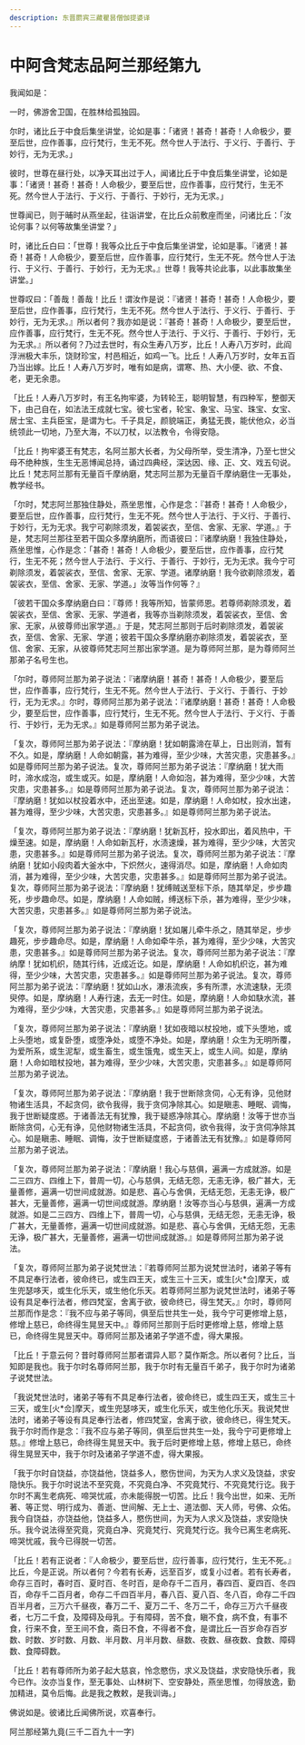 ```yaml
---
description: 东晋罽宾三藏瞿昙僧伽提婆译
---
```


# 中阿含梵志品阿兰那经第九

我闻如是：

一时，佛游舍卫国，在胜林给孤独园。

尔时，诸比丘于中食后集坐讲堂，论如是事：「诸贤！甚奇！甚奇！人命极少，要至后世，应作善事，应行梵行，生无不死。然今世人于法行、于义行、于善行、于妙行，无为无求。」

彼时，世尊在昼行处，以净天耳出过于人，闻诸比丘于中食后集坐讲堂，论如是事：「诸贤！甚奇！甚奇！人命极少，要至后世，应作善事，应行梵行，生无不死。然今世人于法行、于义行、于善行、于妙行，无为无求。」

世尊闻已，则于晡时从燕坐起，往诣讲堂，在比丘众前敷座而坐，问诸比丘：「汝论何事？以何等故集坐讲堂？」

时，诸比丘白曰：「世尊！我等众比丘于中食后集坐讲堂，论如是事。『诸贤！甚奇！甚奇！人命极少，要至后世，应作善事，应行梵行，生无不死。然今世人于法行、于义行、于善行、于妙行，无为无求。』世尊！我等共论此事，以此事故集坐讲堂。」

世尊叹曰：「善哉！善哉！比丘！谓汝作是说：『诸贤！甚奇！甚奇！人命极少，要至后世，应作善事，应行梵行，生无不死。然今世人于法行、于义行、于善行、于妙行，无为无求。』所以者何？我亦如是说：『甚奇！甚奇！人命极少，要至后世，应作善事，应行梵行，生无不死。然今世人于法行、于义行、于善行、于妙行，无为无求。』所以者何？乃过去世时，有众生寿八万岁，比丘！人寿八万岁时，此阎浮洲极大丰乐，饶财珍宝，村邑相近，如鸡一飞。比丘！人寿八万岁时，女年五百乃当出嫁。比丘！人寿八万岁时，唯有如是病，谓寒、热、大小便、欲、不食、老，更无余患。

「比丘！人寿八万岁时，有王名拘牢婆，为转轮王，聪明智慧，有四种军，整御天下，由己自在，如法法王成就七宝。彼七宝者，轮宝、象宝、马宝、珠宝、女宝、居士宝、主兵臣宝，是谓为七。千子具足，颜貌端正，勇猛无畏，能伏他众，必当统领此一切地，乃至大海，不以刀杖，以法教令，令得安隐。

「比丘！拘牢婆王有梵志，名阿兰那大长者，为父母所举，受生清净，乃至七世父母不绝种族，生生无恶博闻总持，诵过四典经，深达因、缘、正、文、戏五句说。比丘！梵志阿兰那有无量百千摩纳磨，梵志阿兰那为无量百千摩纳磨住一无事处，教学经书。

「尔时，梵志阿兰那独住静处，燕坐思惟，心作是念：『甚奇！甚奇！人命极少，要至后世，应作善事，应行梵行，生无不死。然今世人于法行、于义行、于善行、于妙行，无为无求。我宁可剃除须发，着袈裟衣，至信、舍家、无家、学道。』于是，梵志阿兰那往至若干国众多摩纳磨所，而语彼曰：『诸摩纳磨！我独住静处，燕坐思惟，心作是念：「甚奇！甚奇！人命极少，要至后世，应作善事，应行梵行，生无不死；然今世人于法行、于义行、于善行、于妙行，无为无求。我今宁可剃除须发，着袈裟衣，至信、舍家、无家、学道。诸摩纳磨！我今欲剃除须发，着袈裟衣，至信、舍家、无家、学道。」汝等当作何等？』

「彼若干国众多摩纳磨白曰：『尊师！我等所知，皆蒙师恩。若尊师剃除须发，着袈裟衣，至信、舍家、无家、学道者，我等亦当剃除须发，着袈裟衣，至信、舍家、无家，从彼尊师出家学道。』于是，梵志阿兰那则于后时剃除须发，着袈裟衣，至信、舍家、无家、学道；彼若干国众多摩纳磨亦剃除须发，着袈裟衣，至信、舍家、无家，从彼尊师梵志阿兰那出家学道。是为尊师阿兰那，是为尊师阿兰那弟子名号生也。

「尔时，尊师阿兰那为弟子说法：『诸摩纳磨！甚奇！甚奇！人命极少，要至后世，应作善事，应行梵行，生无不死。然今世人于法行、于义行、于善行、于妙行，无为无求。』尔时，尊师阿兰那为弟子说法：『诸摩纳磨！甚奇！甚奇！人命极少，要至后世，应作善事，应行梵行，生无不死。然今世人于法行、于义行、于善行、于妙行，无为无求。』如是尊师阿兰那为弟子说法。

「复次，尊师阿兰那为弟子说法：『摩纳磨！犹如朝露渧在草上，日出则消，暂有不久。如是，摩纳磨！人命如朝露，甚为难得，至少少味，大苦灾患，灾患甚多。』如是尊师阿兰那为弟子说法。复次，尊师阿兰那为弟子说法：『摩纳磨！犹大雨时，渧水成泡，或生或灭。如是，摩纳磨！人命如泡，甚为难得，至少少味，大苦灾患，灾患甚多。』如是尊师阿兰那为弟子说法。复次，尊师阿兰那为弟子说法：『摩纳磨！犹如以杖投着水中，还出至速。如是，摩纳磨！人命如杖，投水出速，甚为难得，至少少味，大苦灾患，灾患甚多。』如是尊师阿兰那为弟子说法。

「复次，尊师阿兰那为弟子说法：『摩纳磨！犹新瓦杅，投水即出，着风热中，干燥至速。如是，摩纳磨！人命如新瓦杅，水渍速燥，甚为难得，至少少味，大苦灾患，灾患甚多。』如是尊师阿兰那为弟子说法。复次，尊师阿兰那为弟子说法：『摩纳磨！犹如小段肉着大釜水中，下炽然火，速得消尽。如是，摩纳磨！人命如肉消，甚为难得，至少少味，大苦灾患，灾患甚多。』如是尊师阿兰那为弟子说法。复次，尊师阿兰那为弟子说法：『摩纳磨！犹缚贼送至标下杀，随其举足，步步趣死，步步趣命尽。如是，摩纳磨！人命如贼，缚送标下杀，甚为难得，至少少味，大苦灾患，灾患甚多。』如是尊师阿兰那为弟子说法。

「复次，尊师阿兰那为弟子说法：『摩纳磨！犹如屠儿牵牛杀之，随其举足，步步趣死，步步趣命尽。如是，摩纳磨！人命如牵牛杀，甚为难得，至少少味，大苦灾患，灾患甚多。』如是尊师阿兰那为弟子说法。复次，尊师阿兰那为弟子说法：『摩纳摩！犹如机织，随其行纬，近成近讫。如是，摩纳磨！人命如机织讫，甚为难得，至少少味，大苦灾患，灾患甚多。』如是尊师阿兰那为弟子说法。复次，尊师阿兰那为弟子说法：『摩纳磨！犹如山水，瀑涱流疾，多有所漂，水流速駃，无须臾停。如是，摩纳磨！人寿行速，去无一时住。如是，摩纳磨！人命如駃水流，甚为难得，至少少味，大苦灾患，灾患甚多。』如是尊师阿兰那为弟子说法。

「复次，尊师阿兰那为弟子说法：『摩纳磨！犹如夜暗以杖投地，或下头堕地，或上头堕地，或复卧堕，或堕净处，或堕不净处。如是，摩纳磨！众生为无明所覆，为爱所系，或生泥犁，或生畜生，或生饿鬼，或生天上，或生人间。如是，摩纳磨！人命如暗杖投地，甚为难得，至少少味，大苦灾患，灾患甚多。』如是尊师阿兰那为弟子说法。

「复次，尊师阿兰那为弟子说法：『摩纳磨！我于世断除贪伺，心无有诤，见他财物诸生活具，不起贪伺，欲令我得，我于贪伺净除其心。如是瞋恚、睡眠、调悔，我于世断疑度惑。于诸善法无有犹豫，我于疑惑净除其心。摩纳磨！汝等于世亦当断除贪伺，心无有诤，见他财物诸生活具，不起贪伺，欲令我得，汝于贪伺净除其心。如是瞋恚、睡眠、调悔，汝于世断疑度惑，于诸善法无有犹豫。』如是尊师阿兰那为弟子说法。

「复次，尊师阿兰那为弟子说法：『摩纳磨！我心与慈俱，遍满一方成就游。如是二三四方、四维上下，普周一切，心与慈俱，无结无怨，无恚无诤，极广甚大，无量善修，遍满一切世间成就游。如是悲、喜心与舍俱，无结无怨，无恚无诤，极广甚大，无量善修，遍满一切世间成就游。摩纳磨！汝等亦当心与慈俱，遍满一方成就游。如是二三四方、四维上下，普周一切，心与慈俱，无结无怨，无恚无诤，极广甚大，无量善修，遍满一切世间成就游。如是悲、喜心与舍俱，无结无怨，无恚无诤，极广甚大，无量善修，遍满一切世间成就游。』如是尊师阿兰那为弟子说法。

「复次，尊师阿兰那为弟子说梵世法：『若尊师阿兰那为说梵世法时，诸弟子等有不具足奉行法者，彼命终已，或生四王天，或生三十三天，或生\[火\*佥]摩天，或生兜瑟哆天，或生化乐天，或生他化乐天。若尊师阿兰那为说梵世法时，诸弟子等设有具足奉行法者，修四梵室，舍离于欲，彼命终已，得生梵天。』尔时，尊师阿兰那而作是念：『我不应与弟子等同，俱至后世共生一处，我今宁可更修增上慈，修增上慈已，命终得生晃昱天中。』尊师阿兰那则于后时更修增上慈，修增上慈已，命终得生晃昱天中。尊师阿兰那及诸弟子学道不虚，得大果报。

「比丘！于意云何？昔时尊师阿兰那者谓异人耶？莫作斯念。所以者何？比丘，当知即是我也。我于尔时名尊师阿兰那，我于尔时有无量百千弟子，我于尔时为诸弟子说梵世法。

「我说梵世法时，诸弟子等有不具足奉行法者，彼命终已，或生四王天，或生三十三天，或生\[火\*佥]摩天，或生兜瑟哆天，或生化乐天，或生他化乐天。我说梵世法时，诸弟子等设有具足奉行法者，修四梵室，舍离于欲，彼命终已，得生梵天。我于尔时而作是念：『我不应与弟子等同，俱至后世共生一处，我今宁可更修增上慈。』修增上慈已，命终得生晃昱天中。我于后时更修增上慈，修增上慈已，命终得生晃昱天中，我于尔时及诸弟子学道不虚，得大果报。

「我于尔时自饶益，亦饶益他，饶益多人，愍伤世间，为天为人求义及饶益，求安隐快乐。我于尔时说法不至究竟，不究竟白净、不究竟梵行、不究竟梵行讫。我于尔时不离生老病死、啼哭忧戚，亦未能得脱一切苦。比丘！我今出世，如来、无所著、等正觉、明行成为、善逝、世间解、无上士、道法御、天人师，号佛、众佑。我今自饶益，亦饶益他，饶益多人，愍伤世间，为天为人求义及饶益，求安隐快乐。我今说法得至究竟，究竟白净、究竟梵行、究竟梵行讫。我今已离生老病死、啼哭忧戚，我今已得脱一切苦。

「比丘！若有正说者：『人命极少，要至后世，应行善事，应行梵行，生无不死。』比丘，今是正说。所以者何？今若有长寿，远至百岁，或复小过者。若有长寿者，命存三百时，春时百、夏时百、冬时百，是命存千二百月，春四百、夏四百、冬四百，命存千二百月者，命存二千四百半月，春八百、夏八百、冬八百，命存二千四百半月者，三万六千昼夜，春万二千、夏万二千、冬万二千，命存三万六千昼夜者，七万二千食，及障碍及母乳。于有障碍，苦不食，瞋不食，病不食，有事不食，行来不食，至王间不食，斋日不食，不得者不食，是谓比丘一百岁命存百岁数、时数、岁时数、月数、半月数、月半月数、昼数、夜数、昼夜数、食数、障碍数、食障碍数。

「比丘！若有尊师所为弟子起大慈哀，怜念愍伤，求义及饶益，求安隐快乐者，我今已作。汝亦当复作，至无事处、山林树下、空安静处，燕坐思惟，勿得放逸，勤加精进，莫令后悔。此是我之教敕，是我训诲。」

佛说如是。彼诸比丘闻佛所说，欢喜奉行。

阿兰那经第九竟(三千二百九十一字)
